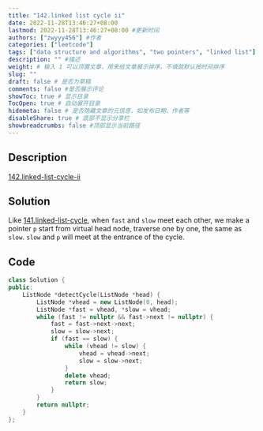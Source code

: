 ```yaml
---
title: "142.linked list cycle ii"
date: 2022-11-28T13:46:27+08:00
lastmod: 2022-11-28T13:46:27+08:00 #更新时间
authors: ["zwyyy456"] #作者
categories: ["leetcode"]
tags: ["data structure and algorithms", "two pointers", "linked list"]
description: "" #描述
weight: # 输入 1 可以顶置文章，用来给文章展示排序，不填就默认按时间排序
slug: ""
draft: false # 是否为草稿
comments: false #是否展示评论
showToc: true # 显示目录
TocOpen: true # 自动展开目录
hidemeta: false # 是否隐藏文章的元信息，如发布日期、作者等
disableShare: true # 底部不显示分享栏
showbreadcrumbs: false #顶部显示当前路径
---
```

## Description
[142.linked-list-cycle-ii](https://leetcode.com/problems/linked-list-cycle-ii/)

## Solution
Like [141.linked-list-cycle](https://zwyyy456.vercel.app/posts/tech/linked-list-cycle/), when `fast` and `slow` meet each other, we make a pointer `p` start from virtual head node, traverse one by one, the same as `slow`. `slow` and `p` will meet at the entrance of the cycle.

## Code
```cpp
class Solution {
public:
    ListNode *detectCycle(ListNode *head) {
        ListNode *vhead = new ListNode(0, head);
        ListNode *fast = vhead, *slow = vhead;
        while (fast != nullptr && fast->next != nullptr) {
            fast = fast->next->next;
            slow = slow->next;
            if (fast == slow) {
                while (vhead != slow) {
                    vhead = vhead->next;
                    slow = slow->next;
                }
                delete vhead;
                return slow;
            }
        }
        return nullptr;
    }
};
```